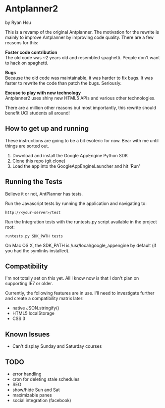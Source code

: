 # Antplanner2

by Ryan Hsu

This is a revamp of the original Antplanner. The motivation for the rewrite is mainly to improve Antplanner by improving code quality. There are a few reasons for this:

**Foster code contribution**  
The old code was ~2 years old and resembled spaghetti. People don't want to hack on spaghetti.

**Bugs**  
Because the old code was maintainable, it was harder to fix bugs. It was faster to rewrite the code than patch the bugs. Seriously.

**Excuse to play with new technology**  
Antplanner2 uses shiny new HTML5 APIs and various other technologies.

There are a million other reasons but most importantly, this rewrite should benefit UCI students all around! 

## How to get up and running

These instructions are going to be a bit esoteric for now. Bear with me until things are sorted out.

1. Download and install the Google AppEngine Python SDK
2. Clone this repo (git clone)
3. Load the app into the GoogleAppEngineLauncher and hit 'Run'

## Running the Tests

Believe it or not, AntPlanner has tests. 

Run the Javascript tests by running the application and navigating to:

	http://<your-server>/test

Run the Integration tests with the runtests.py script available in the project root:

	runtests.py SDK_PATH tests

On Mac OS X, the SDK_PATH is /usr/local/google_appengine by default (if you had the symlinks installed). 

## Compatibility

I'm not totally set on this yet. All I know now is that I don't plan on supporting IE7 or older.

Currently, the following features are in use. I'll need to investigate further and create a compatibility matrix later:

- native JSON.stringify()
- HTML5 localStorage
- CSS 3

## Known Issues

- Can't display Sunday and Saturday courses

## TODO

- error handling
- cron for deleting stale schedules
- SEO
- show/hide Sun and Sat
- maximizable panes
- social integration (facebook)



